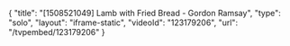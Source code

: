 {
    "title": "[1508521049] Lamb with Fried Bread - Gordon Ramsay",
    "type": "solo",
    "layout": "iframe-static",
    "videoId": "123179206",
    "url": "\/tvpembed\/123179206"
}